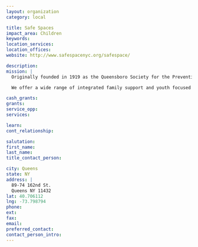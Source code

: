 ```yaml
---
layout: organization
category: local

title: Safe Spaces
impact_area: Children
keywords: 
location_services: 
location_offices: 
website: http://www.safespacenyc.org/safespace/

description: 
mission: |
  Originally founded in 1919 as the Queensboro Society for the Prevention of Cruelty to Children, Safe Space remains dedicated to the belief that every child deserves to grow up healthy and in a secure environment.   

  We offer a wide range of integrated family support and youth focused programs, including community and mental health services, designed to help families build a more hopeful future for themselves and their children.  Now based in Southeast Queens primarily serving Jamaica, Far Rockaway and Richmond Hill, Safe Space serves more than 10,000 individuals annually. After nearly a century, we continue our work as deeply committed as ever to our original mission:  to protect kids, keep them safe and help them grow.

cash_grants: 
grants: 
service_opp: 
services: 

learn: 
cont_relationship: 

salutation: 
first_name: 
last_name: 
title_contact_person: 

city: Queens
state: NY
address: |
  89-74 162nd St.     
  Queens NY 11432
lat: 40.706112
lng: -73.798794
phone: 
ext: 
fax: 
email: 
preferred_contact: 
contact_person_intro: 
---
```

